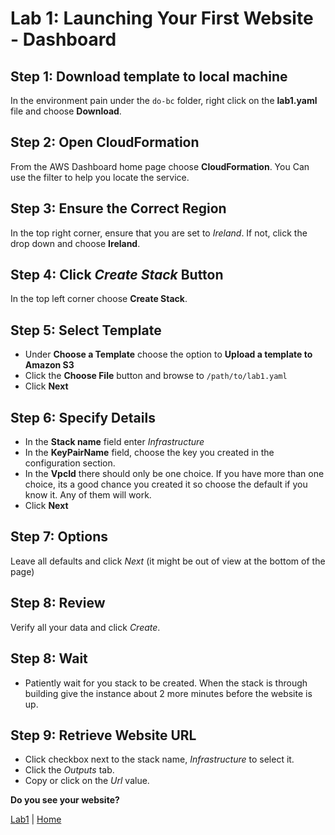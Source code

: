 # Lab 1: Launching Your First Website - Dashboard

## Step 1: Download template to local machine
In the environment pain under the `do-bc` folder, right click on the **lab1.yaml** file and choose **Download**.

## Step 2: Open CloudFormation
From the AWS Dashboard home page choose **CloudFormation**. You Can use the filter to help you locate the service.

## Step 3:  Ensure the Correct Region
In the top right corner, ensure that you are set to *Ireland*. If not, click the drop down and choose **Ireland**.

## Step 4: Click *Create Stack* Button
In the top left corner choose **Create Stack**.

## Step 5: Select Template
- Under **Choose a Template** choose the option to **Upload a template to Amazon S3**
- Click the **Choose File** button and browse to `/path/to/lab1.yaml`
- Click **Next**

## Step 6: Specify Details
- In the **Stack name** field enter *Infrastructure*
- In the **KeyPairName** field, choose the key you created in the configuration section.
- In the **VpcId** there should only be one choice. If you have more than one choice, its a good chance you created it so choose the default if you know it. Any of them will work.
- Click **Next**

## Step 7: Options
Leave all defaults and click *Next* (it might be out of view at the bottom of the page)

## Step 8: Review
Verify all your data and click *Create*.

## Step 8: Wait
- Patiently wait for you stack to be created. When the stack is through building give the instance about 2 more minutes before the website is up.

## Step 9: Retrieve Website URL
- Click checkbox next to the stack name, *Infrastructure* to select it.
- Click the *Outputs* tab.
- Copy or click on the *Url* value.

**Do you see your website?**


[Lab1](README.md) | [Home](../../README.md)